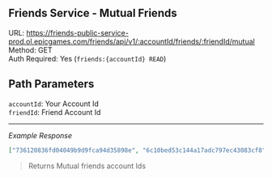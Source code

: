 ## Friends Service - Mutual Friends

URL: https://friends-public-service-prod.ol.epicgames.com/friends/api/v1/:accountId/friends/:friendId/mutual \
Method: GET \
Auth Required: Yes (`friends:{accountId} READ`)

## Path Parameters

`accountId`: Your Account Id <br/>
`friendId`: Friend Account Id

---

_Example Response_

```json
["736120836fd04049b9d9fca94d35898e", "6c10bed53c144a17adc797ec43083cf8"]
```

> Returns Mutual friends account Ids

